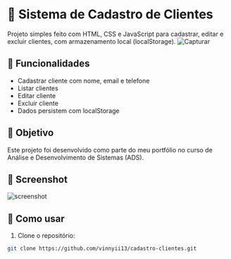 # 📇 Sistema de Cadastro de Clientes

Projeto simples feito com HTML, CSS e JavaScript para cadastrar, editar e excluir clientes, com armazenamento local (localStorage).
![Capturar](https://github.com/user-attachments/assets/972e25a9-1b35-4e9c-b6b9-094108f01ba9)

## 🔧 Funcionalidades

- Cadastrar cliente com nome, email e telefone
- Listar clientes
- Editar cliente
- Excluir cliente
- Dados persistem com localStorage

## 🎯 Objetivo

Este projeto foi desenvolvido como parte do meu portfólio no curso de Análise e Desenvolvimento de Sistemas (ADS).

## 📸 Screenshot

![screenshot](https://via.placeholder.com/800x400.png?text=Cadastro+de+Clientes+Preview)

## 🚀 Como usar

1. Clone o repositório:
```bash
git clone https://github.com/vinnyii13/cadastro-clientes.git
